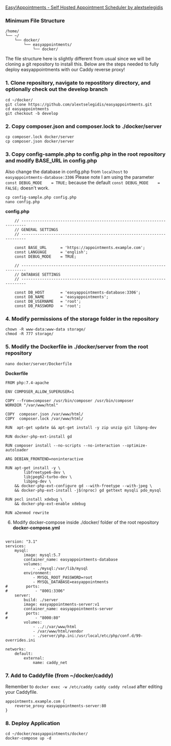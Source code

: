 [Easy!Appointments - Self Hosted Appointment Scheduler by alextselegidis](https://github.com/alextselegidis/easyappointments)

### Minimum File Structure
```
/home/
└── ~/
    └── docker/
        └── easyappointments/
            └── docker/
```

The file structure here is slightly different from usual since we will be cloning a git repository to install this. Below are the steps needed to fully deploy easyappointments with our Caddy reverse proxy!

### 1. Clone repository, navigate to repostitory directory, and optionally check out the develop branch
```
cd ~/docker/
git clone https://github.com/alextselegidis/easyappointments.git
cd easyappointments
git checkout -b develop
```

### 2. Copy composer.json and composer.lock to ./docker/server
```
cp composer.lock docker/server
cp composer.json docker/server
```

### 3. Copy config-sample.php to config.php in the root repository and modify BASE_URL in config.php
Also change the database in config.php from `localhost` to `easyappointments-database:3306`
Please note I am using the parameter `const DEBUG_MODE    = TRUE;` because the default `const DEBUG_MODE    = FALSE;` doesn't work.
```
cp config-sample.php config.php
nano config.php
```

**config.php**
```
    // ------------------------------------------------------------------------
    // GENERAL SETTINGS
    // ------------------------------------------------------------------------

    const BASE_URL      = 'https://appointments.example.com';
    const LANGUAGE      = 'english';
    const DEBUG_MODE    = TRUE;

    // ------------------------------------------------------------------------
    // DATABASE SETTINGS
    // ------------------------------------------------------------------------

    const DB_HOST       = 'easyappointments-database:3306';
    const DB_NAME       = 'easyappointments';
    const DB_USERNAME   = 'root';
    const DB_PASSWORD   = 'root';
```

### 4. Modify permissions of the storage folder in the repository
```
chown -R www-data:www-data storage/
chmod -R 777 storage/
```

### 5. Modify the Dockerfile in ./docker/server from the root repository
```
nano docker/server/Dockerfile
```
**Dockerfile**
```
FROM php:7.4-apache

ENV COMPOSER_ALLOW_SUPERUSER=1

COPY --from=composer /usr/bin/composer /usr/bin/composer
WORKDIR "/var/www/html"

COPY  composer.json /var/www/html/
COPY  composer.lock /var/www/html/

RUN  apt-get update && apt-get install -y zip unzip git libpng-dev

RUN docker-php-ext-install gd

RUN composer install --no-scripts --no-interaction --optimize-autoloader

ARG DEBIAN_FRONTEND=noninteractive

RUN apt-get install -y \
        libfreetype6-dev \
        libjpeg62-turbo-dev \
        libpng-dev \
    && docker-php-ext-configure gd --with-freetype --with-jpeg \
    && docker-php-ext-install -j$(nproc) gd gettext mysqli pdo_mysql

RUN pecl install xdebug \
    && docker-php-ext-enable xdebug

RUN a2enmod rewrite
```

6. Modify docker-compose inside ./docker/ folder of the root repository
**docker-compose.yml**
```

version: "3.1"
services:
    mysql:
        image: mysql:5.7
        container_name: easyappointments-database
        volumes:
            - ./mysql:/var/lib/mysql
        environment:
            - MYSQL_ROOT_PASSWORD=root
            - MYSQL_DATABASE=easyappointments
#        ports:
#            - "8001:3306"
    server:
        build: ./server
        image: easyappointments-server:v1
        container_name: easyappointments-server
#        ports:
#            - "8000:80"
        volumes:
            - ../:/var/www/html
            - /var/www/html/vendor
            - ./server/php.ini:/usr/local/etc/php/conf.d/99-overrides.ini

networks:
    default:
        external:
            name: caddy_net
```


### 7. Add to Caddyfile (from ~/docker/caddy)
Remember to `docker exec -w /etc/caddy caddy caddy reload` after editing your Caddyfile.
```
appointments.example.com {
	reverse_proxy easyappointments-server:80
}
```

### 8. Deploy Application
```
cd ~/docker/easyappointments/docker/
docker-compose up -d
```
